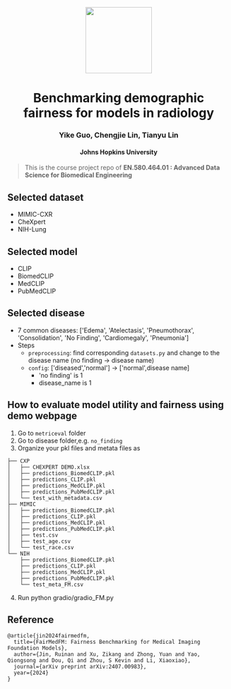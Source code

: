 <p align="center">
  <img src="https://github.com/user-attachments/assets/4f31a7a5-2e2a-4a9d-9e4f-a0ccb933c222" width="150" />
</p>

<h1 align="center">Benchmarking demographic fairness for models in radiology</h1>
<h3 align="center">Yike Guo, Chengjie Lin, Tianyu Lin</h3>
<h4 align="center">Johns Hopkins University</h4>

> This is the course project repo of **EN.580.464.01 : Advanced Data Science for Biomedical Engineering**

## Selected dataset
- MIMIC-CXR
- CheXpert
- NIH-Lung
## Selected model
- CLIP
- BiomedCLIP
- MedCLIP
- PubMedCLIP
## Selected disease
- 7 common diseases: ['Edema', 'Atelectasis', 'Pneumothorax', 'Consolidation', 'No Finding', 'Cardiomegaly', 'Pneumonia']
- Steps
  - `preprocessing`: find corresponding `datasets.py` and change to the disease name (no finding -> disease name)
  - `config`: ['diseased','normal'] -> ['normal',disease name]
    - 'no finding' is 1
    - disease_name is 1
## How to evaluate model utility and fairness using demo webpage
1. Go to `metriceval` folder
2. Go to disease folder,e.g. `no_finding`
3. Organize your pkl files and metata files as
```
├── CXP
│   ├── CHEXPERT DEMO.xlsx
│   ├── predictions_BiomedCLIP.pkl
│   ├── predictions_CLIP.pkl
│   ├── predictions_MedCLIP.pkl
│   ├── predictions_PubMedCLIP.pkl
│   └── test_with_metadata.csv
├── MIMIC
│   ├── predictions_BiomedCLIP.pkl
│   ├── predictions_CLIP.pkl
│   ├── predictions_MedCLIP.pkl
│   ├── predictions_PubMedCLIP.pkl
│   ├── test.csv
│   ├── test_age.csv
│   └── test_race.csv
└── NIH
    ├── predictions_BiomedCLIP.pkl
    ├── predictions_CLIP.pkl
    ├── predictions_MedCLIP.pkl
    ├── predictions_PubMedCLIP.pkl
    └── test_meta_FM.csv
```
4. Run python gradio/gradio_FM.py
## Reference
```
@article{jin2024fairmedfm,
  title={FairMedFM: Fairness Benchmarking for Medical Imaging Foundation Models},
  author={Jin, Ruinan and Xu, Zikang and Zhong, Yuan and Yao, Qiongsong and Dou, Qi and Zhou, S Kevin and Li, Xiaoxiao},
  journal={arXiv preprint arXiv:2407.00983},
  year={2024}
}
```

